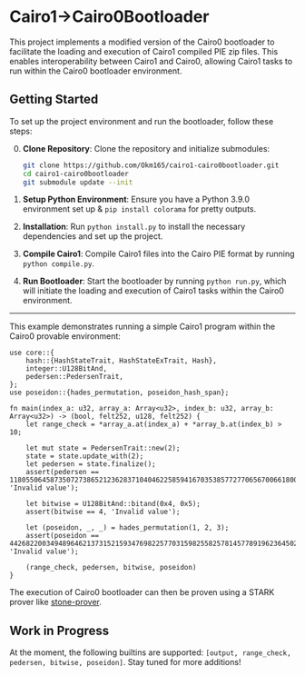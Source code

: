 # Cairo1->Cairo0Bootloader

This project implements a modified version of the Cairo0 bootloader to facilitate the loading and execution of Cairo1 compiled PIE zip files. This enables interoperability between Cairo1 and Cairo0, allowing Cairo1 tasks to run within the Cairo0 bootloader environment.

## Getting Started

To set up the project environment and run the bootloader, follow these steps:

0. **Clone Repository**: Clone the repository and initialize submodules:
   ```bash
   git clone https://github.com/Okm165/cairo1-cairo0bootloader.git
   cd cairo1-cairo0bootloader
   git submodule update --init
   ```

1. **Setup Python Environment**: Ensure you have a Python 3.9.0 environment set up & `pip install colorama` for pretty outputs.

2. **Installation**: Run `python install.py` to install the necessary dependencies and set up the project.

3. **Compile Cairo1**: Compile Cairo1 files into the Cairo PIE format by running `python compile.py`.

4. **Run Bootloader**: Start the bootloader by running `python run.py`, which will initiate the loading and execution of Cairo1 tasks within the Cairo0 environment.

---

This example demonstrates running a simple Cairo1 program within the Cairo0 provable environment:

```cairo
use core::{
    hash::{HashStateTrait, HashStateExTrait, Hash},
    integer::U128BitAnd,
    pedersen::PedersenTrait,
};
use poseidon::{hades_permutation, poseidon_hash_span};

fn main(index_a: u32, array_a: Array<u32>, index_b: u32, array_b: Array<u32>) -> (bool, felt252, u128, felt252) {
    let range_check = *array_a.at(index_a) + *array_b.at(index_b) > 10;

    let mut state = PedersenTrait::new(2);
    state = state.update_with(2);
    let pedersen = state.finalize();
    assert(pedersen == 1180550645873507273865212362837104046225859416703538577277065670066180087996, 'Invalid value');

    let bitwise = U128BitAnd::bitand(0x4, 0x5);
    assert(bitwise == 4, 'Invalid value');

    let (poseidon, _, _) = hades_permutation(1, 2, 3);
    assert(poseidon == 442682200349489646213731521593476982257703159825582578145778919623645026501, 'Invalid value');

    (range_check, pedersen, bitwise, poseidon)
}
```

The execution of Cairo0 bootloader can then be proven using a STARK prover like [stone-prover](https://github.com/starkware-libs/stone-prover).

## Work in Progress

At the moment, the following builtins are supported: `[output, range_check, pedersen, bitwise, poseidon]`. Stay tuned for more additions!